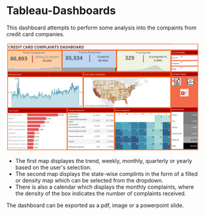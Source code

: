 # Tableau-Dashboards

This dashboard attempts to perform some analysis into the compaints from credit card companies.

![Alt text](<CC Analysis.png>)

- The first map displayes the trend, weekly, monthly, quarterly or yearly based on the user's selection.
- The second map displays the state-wise complints in the form of a filled or density map which can be selected from the dropdown.
- There is also a calendar which displays the monthly complaints, where the density of the box indicates the number of complaints received.

The dashboard can be exported as a pdf, image or a powerpoint slide.